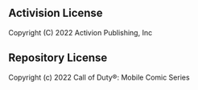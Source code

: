 ## Activision License

Copyright (C) 2022 Activion Publishing, Inc




## Repository License

Copyright (c) 2022 Call of Duty®: Mobile Comic Series



